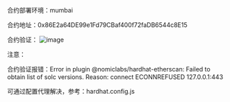 合约部署环境：mumbai

合约地址：0x86E2a64DE99e1Fd79CBaf400f72faDB6544c8E15

合约验证：
![image](https://user-images.githubusercontent.com/125674197/224489006-a7377d29-e789-41b5-818c-b956bbf00a28.png)

注意：

合约验证报错：Error in plugin @nomiclabs/hardhat-etherscan: Failed to obtain list of solc versions. Reason: connect ECONNREFUSED 127.0.0.1:443

可通过配置代理解决，参考：hardhat.config.js
